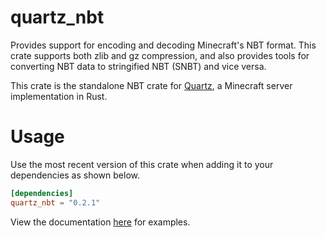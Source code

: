 # quartz_nbt

Provides support for encoding and decoding Minecraft's NBT format. This crate supports both
zlib and gz compression, and also provides tools for converting NBT data to stringified NBT
(SNBT) and vice versa.

This crate is the standalone NBT crate for [Quartz](https://github.com/Rusty-Quartz/Quartz),
a Minecraft server implementation in Rust.

# Usage

Use the most recent version of this crate when adding it to your dependencies as shown below.
```toml
[dependencies]
quartz_nbt = "0.2.1"
```
View the documentation [here](https://docs.rs/quartz_nbt) for examples.